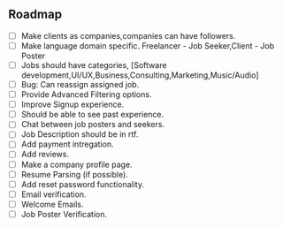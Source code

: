 ## Roadmap

- [ ] Make clients as companies,companies can have followers.
- [ ] Make language domain specific. Freelancer - Job Seeker,Client - Job Poster
- [ ] Jobs should have categories, [Software development,UI/UX,Business,Consulting,Marketing,Music/Audio]
- [ ] Bug: Can reassign assigned job.
- [ ] Provide Advanced Filtering options.
- [ ] Improve Signup experience.
- [ ] Should be able to see past experience.
- [ ] Chat between job posters and seekers.
- [ ] Job Description should be in rtf.
- [ ] Add payment intregation.
- [ ] Add reviews.
- [ ] Make a company profile page.
- [ ] Resume Parsing (if possible).
- [ ] Add reset password functionality.
- [ ] Email verification.
- [ ] Welcome Emails.
- [ ] Job Poster Verification.
